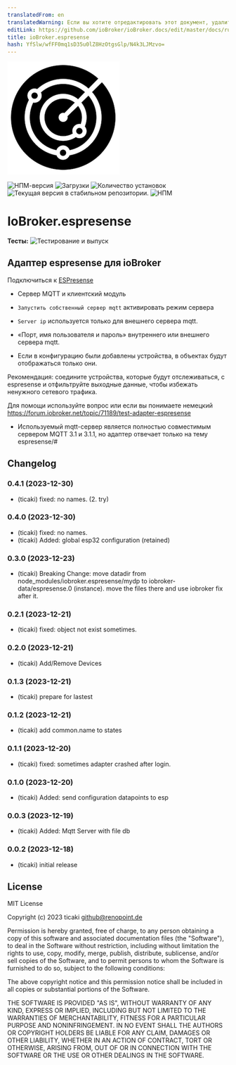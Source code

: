 ```yaml
---
translatedFrom: en
translatedWarning: Если вы хотите отредактировать этот документ, удалите поле «translationFrom», в противном случае этот документ будет снова автоматически переведен
editLink: https://github.com/ioBroker/ioBroker.docs/edit/master/docs/ru/adapterref/iobroker.espresense/README.md
title: ioBroker.espresense
hash: YfSlw/wfFF0mq1sD35u0lZ8HzOtgsGlp/N4k3LJMzvo=
---
```

![Логотип](../../../en/adapterref/iobroker.espresense/admin/espresense.png)

![НПМ-версия](https://img.shields.io/npm/v/iobroker.espresense.svg)
![Загрузки](https://img.shields.io/npm/dm/iobroker.espresense.svg)
![Количество установок](https://iobroker.live/badges/espresense-installed.svg)
![Текущая версия в стабильном репозитории.](https://iobroker.live/badges/espresense-stable.svg)
![НПМ](https://nodei.co/npm/iobroker.espresense.png?downloads=true)

# IoBroker.espresense
**Тесты:** ![Тестирование и выпуск](https://github.com/ticaki/ioBroker.espresense/workflows/Test%20and%20Release/badge.svg)

## Адаптер espresense для ioBroker
Подключиться к [ESPresense](https://espresense.com)

- Сервер MQTT и клиентский модуль
- `Запустить собственный сервер mqtt` активировать режим сервера
- `Server ip` используется только для внешнего сервера mqtt.
- «Порт, имя пользователя и пароль» внутреннего или внешнего сервера mqtt.

- Если в конфигурацию были добавлены устройства, в объектах будут отображаться только они.

Рекомендация: соедините устройства, которые будут отслеживаться, с espresense и отфильтруйте выходные данные, чтобы избежать ненужного сетевого трафика.

Для помощи используйте вопрос или если вы понимаете немецкий https://forum.iobroker.net/topic/71189/test-adapter-espresense

* Используемый mqtt-сервер является полностью совместимым сервером MQTT 3.1 и 3.1.1, но адаптер отвечает только на тему espresense/#

## Changelog
<!--
    Placeholder for the next version (at the beginning of the line):
    ### **WORK IN PROGRESS**
-->
### 0.4.1 (2023-12-30)
* (ticaki) fixed: no names. (2. try)

### 0.4.0 (2023-12-30)
* (ticaki) fixed: no names.
* (ticaki) Added: global esp32 configuration (retained)

### 0.3.0 (2023-12-23)
* (ticaki) Breaking Change: move datadir from node_modules/iobroker.espresense/mydp to iobroker-data/espresense.0 (instance). move the files there and use iobroker fix after it.

### 0.2.1 (2023-12-21)
* (ticaki) fixed: object not exist sometimes.

### 0.2.0 (2023-12-21)
* (ticaki) Add/Remove Devices

### 0.1.3 (2023-12-21)
* (ticaki) prepare for lastest

### 0.1.2 (2023-12-21)
* (ticaki) add common.name to states

### 0.1.1 (2023-12-20)
* (ticaki) fixed: sometimes adapter crashed after login.

### 0.1.0 (2023-12-20)
* (ticaki) Added: send configuration datapoints to esp

### 0.0.3 (2023-12-19)
* (ticaki) Added: Mqtt Server with file db

### 0.0.2 (2023-12-18)
* (ticaki) initial release

## License
MIT License

Copyright (c) 2023 ticaki <github@renopoint.de>

Permission is hereby granted, free of charge, to any person obtaining a copy
of this software and associated documentation files (the "Software"), to deal
in the Software without restriction, including without limitation the rights
to use, copy, modify, merge, publish, distribute, sublicense, and/or sell
copies of the Software, and to permit persons to whom the Software is
furnished to do so, subject to the following conditions:

The above copyright notice and this permission notice shall be included in all
copies or substantial portions of the Software.

THE SOFTWARE IS PROVIDED "AS IS", WITHOUT WARRANTY OF ANY KIND, EXPRESS OR
IMPLIED, INCLUDING BUT NOT LIMITED TO THE WARRANTIES OF MERCHANTABILITY,
FITNESS FOR A PARTICULAR PURPOSE AND NONINFRINGEMENT. IN NO EVENT SHALL THE
AUTHORS OR COPYRIGHT HOLDERS BE LIABLE FOR ANY CLAIM, DAMAGES OR OTHER
LIABILITY, WHETHER IN AN ACTION OF CONTRACT, TORT OR OTHERWISE, ARISING FROM,
OUT OF OR IN CONNECTION WITH THE SOFTWARE OR THE USE OR OTHER DEALINGS IN THE
SOFTWARE.